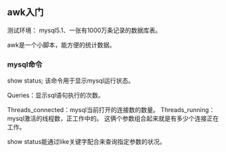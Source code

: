 ## awk入门 ##
测试环境：
mysql5.1、一张有1000万条记录的数据库表。

awk是一个小脚本，能方便的统计数据。

### mysql命令 ###
show status;
该命令用于显示mysql运行状态。

Queries：显示sql语句执行的次数。

Threads_connected：mysql当前打开的连接数的数量。
Threads_running：mysql激活的线程数，正工作中的。
这俩个参数组合起来就是有多少个连接正在工作。

show status能通过like关键字配合来查询指定参数的状况。